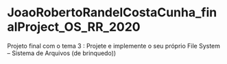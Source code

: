 # JoaoRobertoRandelCostaCunha_finalProject_OS_RR_2020
Projeto final com o tema 3 :  Projete e implemente o seu próprio File System – Sistema de Arquivos (de brinquedo))
